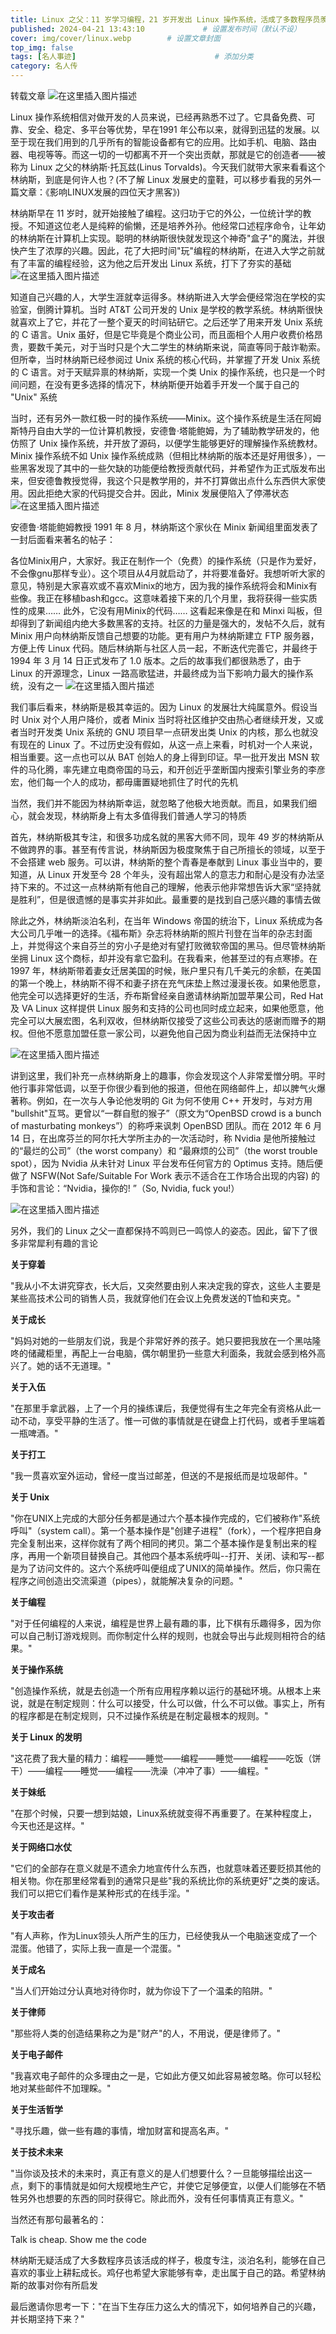 ```yaml
---
title: Linux 之父：11 岁学习编程，21 岁开发出 Linux 操作系统，活成了多数程序员羡慕的样子【转载】
published: 2024-04-21 13:43:10             # 设置发布时间（默认不设）
cover: img/cover/linux.webp        # 设置文章封面
top_img: false
tags: [名人事迹]                               # 添加分类
category: 名人传
---
```

转载文章
![在这里插入图片描述](https://img-blog.csdnimg.cn/direct/1949e4797f104f1b9e11194a963b2f99.png)

Linux 操作系统相信对做开发的人员来说，已经再熟悉不过了。它具备免费、可靠、安全、稳定、多平台等优势，早在1991 年公布以来，就得到迅猛的发展。以至于现在我们用到的几乎所有的智能设备都有它的应用。比如手机、电脑、路由器、电视等等。而这一切的一切都离不开一个突出贡献，那就是它的创造者——被称为 Linux 之父的林纳斯·托瓦兹(Linus Torvalds)。今天我们就带大家来看看这个林纳斯，到底是何许人也？(不了解 Linux 发展史的童鞋，可以移步看我的另外一篇文章：《影响LINUX发展的四位天才黑客》)

林纳斯早在 11 岁时，就开始接触了编程。这归功于它的外公，一位统计学的教授。不知道这位老人是纯粹的偷懒，还是培养外孙。他经常口述程序命令，让年幼的林纳斯在计算机上实现。聪明的林纳斯很快就发现这个神奇"盒子"的魔法，并很快产生了浓厚的兴趣。因此，花了大把时间"玩"编程的林纳斯，在进入大学之前就有了丰富的编程经验，这为他之后开发出 Linux 系统，打下了夯实的基础
![在这里插入图片描述](https://img-blog.csdnimg.cn/direct/7590778b1acb4cd38e3177bd72e0f1e6.png)


知道自己兴趣的人，大学生涯就幸运得多。林纳斯进入大学会便经常泡在学校的实验室，倒腾计算机。当时 AT&T 公司开发的 Unix 是学校的教学系统。林纳斯很快就喜欢上了它，并花了一整个夏天的时间钻研它。之后还学了用来开发 Unix 系统的 C 语言。Unix 虽好，但是它毕竟是个商业公司，而且面相个人用户收费价格昂贵，要数千美元，对于当时只是个大二学生的林纳斯来说，简直等同于敲诈勒索。但所幸，当时林纳斯已经参阅过 Unix 系统的核心代码，并掌握了开发 Unix 系统的 C 语言。对于天赋异禀的林纳斯，实现一个类 Unix 的操作系统，也只是一个时间问题，在没有更多选择的情况下，林纳斯便开始着手开发一个属于自己的 "Unix" 系统

当时，还有另外一款红极一时的操作系统——Minix。这个操作系统是生活在阿姆斯特丹自由大学的一位计算机教授，安德鲁·塔能鲍姆，为了辅助教学研发的，他仿照了 Unix 操作系统，并开放了源码，以便学生能够更好的理解操作系统教材。Minix 操作系统不如 Unix 操作系统成熟（但相比林纳斯的版本还是好用很多），一些黑客发现了其中的一些欠缺的功能便给教授贡献代码，并希望作为正式版发布出来，但安德鲁教授觉得，我这个只是教学用的，并不打算做出点什么东西供大家使用。因此拒绝大家的代码提交合并。因此，Minix 发展便陷入了停滞状态
![在这里插入图片描述](https://img-blog.csdnimg.cn/direct/78f67250d17a479f9111f157addea919.png)


安德鲁·塔能鲍姆教授
1991 年 8 月，林纳斯这个家伙在 Minix 新闻组里面发表了一封后面看来著名的帖子：

各位Minix用户，大家好。我正在制作一个（免费）的操作系统（只是作为爱好，不会像gnu那样专业）。这个项目从4月就启动了，并将要准备好。我想听听大家的意见，特别是大家喜欢或不喜欢Minix的地方，因为我的操作系统将会和Minix有些像。我正在移植bash和gcc。这意味着接下来的几个月里，我将获得一些实质性的成果…… 此外，它没有用Minix的代码……
这看起来像是在和 Minxi 叫板，但却得到了新闻组内绝大多数黑客的支持。社区的力量是强大的，发帖不久后，就有 Minix 用户向林纳斯反馈自己想要的功能。更有用户为林纳斯建立 FTP 服务器，方便上传 Linux 代码。随后林纳斯与社区人员一起，不断迭代完善它，并最终于 1994 年 3 月 14 日正式发布了 1.0 版本。之后的故事我们都很熟悉了，由于 Linux 的开源理念，Linux 一路高歌猛进，并最终成为当下影响力最大的操作系统，没有之一
![在这里插入图片描述](https://img-blog.csdnimg.cn/direct/910c1932b9934b11897294f2af760c8e.png)


我们事后看来，林纳斯是极其幸运的。因为 Linux 的发展壮大纯属意外。假设当时 Unix 对个人用户降价，或者 Minix 当时将社区维护交由热心者继续开发，又或者当时开发类 Unix 系统的 GNU 项目早一点研发出类 Unix 的内核，那么也就没有现在的 Linux 了。不过历史没有假如，从这一点上来看，时机对一个人来说，相当重要。这一点也可以从 BAT 创始人的身上得到印证。早一批开发出 MSN 软件的马化腾，率先建立电商帝国的马云，和开创近乎垄断国内搜索引擎业务的李彦宏，他们每一个人的成功，都毋庸置疑地抓住了时代的先机

当然，我们并不能因为林纳斯幸运，就忽略了他极大地贡献。而且，如果我们细心，就会发现，林纳斯身上有太多值得我们普通人学习的特质

首先，林纳斯极其专注，和很多功成名就的黑客大师不同，现年 49 岁的林纳斯从不做跨界的事。甚至有传言说，林纳斯因为极度聚焦于自己所擅长的领域，以至于不会搭建 web 服务。可以讲，林纳斯的整个青春是奉献到 Linux 事业当中的，要知道，从 Linux 开发至今 28 个年头，没有超出常人的意志力和耐心是没有办法坚持下来的。不过这一点林纳斯有他自己的理解，他表示他非常想告诉大家“坚持就是胜利”，但是很遗憾的是事实并非如此。最重要的是找到自己感兴趣的事情去做

除此之外，林纳斯淡泊名利，在当年 Windows 帝国的统治下，Linux 系统成为各大公司几乎唯一的选择。《福布斯》杂志将林纳斯的照片刊登在当年的杂志封面上，并觉得这个来自芬兰的穷小子是绝对有望打败微软帝国的黑马。但尽管林纳斯坐拥 Linux 这个商标，却并没有拿它盈利。在我看来，他甚至过的有点寒掺。在 1997 年，林纳斯带着妻女迁居美国的时候，账户里只有几千美元的余额，在美国的第一个晚上，林纳斯不得不和妻子挤在充气床垫上熬过漫漫长夜。如果他愿意，他完全可以选择更好的生活，乔布斯曾经亲自邀请林纳斯加盟苹果公司，Red Hat 及 VA Linux 这样提供 Linux 服务和支持的公司也同时成立起来，如果他愿意，他完全可以大展宏图，名利双收，但林纳斯仅接受了这些公司表达的感谢而赠予的期权。但他不愿意加盟任意一家公司，以避免他自己因为商业利益而无法保持中立

![在这里插入图片描述](https://img-blog.csdnimg.cn/direct/3e599b1625df443e9d35b0d6a071bb0a.png)



讲到这里，我们补充一点林纳斯身上的趣事，你会发现这个人非常爱憎分明。平时他行事非常低调，以至于你很少看到他的报道，但他在网络邮件上，却以脾气火爆著称。例如，在一次与人争论他发明的 Git 为何不使用 C++ 开发时，与对方用 "bullshit"互骂。更曾以“一群自慰的猴子”（原文为“OpenBSD crowd is a bunch of masturbating monkeys”）的称呼来讽刺 OpenBSD 团队。而在 2012 年 6 月 14 日，在出席芬兰的阿尔托大学所主办的一次活动时，称 Nvidia 是他所接触过的“最烂的公司”（the worst company）和 “最麻烦的公司”（the worst trouble spot），因为 Nvidia 从未针对 Linux 平台发布任何官方的 Optimus 支持。随后便做了 NSFW(Not Safe/Suitable For Work 表示不适合在工作场合出现的内容) 的手饰和言论：“Nvidia，操你的! ”（So, Nvidia, fuck you!）

![在这里插入图片描述](https://img-blog.csdnimg.cn/direct/853ec683cc3c42ca81116dc7a17ac34c.png)


另外，我们的 Linux 之父一直都保持不鸣则已一鸣惊人的姿态。因此，留下了很多非常犀利有趣的言论

**关于穿着**

"我从小不太讲究穿衣，长大后，又突然要由别人来决定我的穿衣，这些人主要是某些高技术公司的销售人员，我就穿他们在会议上免费发送的T恤和夹克。"

**关于成长**

"妈妈对她的一些朋友们说，我是个非常好养的孩子。她只要把我放在一个黑咕隆咚的储藏柜里，再配上一台电脑，偶尔朝里扔一些意大利面条，我就会感到格外高兴了。她的话不无道理。"

**关于入伍**

"在那里手拿武器，上了一个月的操练课后，我便觉得有生之年完全有资格从此一动不动，享受平静的生活了。惟一可做的事情就是在键盘上打代码，或者手里端着一瓶啤酒。"

**关于打工**

"我一贯喜欢室外运动，曾经一度当过邮差，但送的不是报纸而是垃圾邮件。"

**关于 Unix**

"你在UNIX上完成的大部分任务都是通过六个基本操作完成的，它们被称作"系统呼叫"（system call）。第一个基本操作是"创建子进程"（fork），一个程序把自身完全复制出来，这样你就有了两个相同的拷贝。第二个基本操作是复制出来的程序，再用一个新项目替换自己。其他四个基本系统呼叫--打开、关闭、读和写--都是为了访问文件的。这六个系统呼叫便组成了UNIX的简单操作。然后，你只需在程序之间创造出交流渠道（pipes），就能解决复杂的问题。"

**关于编程**

"对于任何编程的人来说，编程是世界上最有趣的事，比下棋有乐趣得多，因为你可以自己制订游戏规则。而你制定什么样的规则，也就会导出与此规则相符合的结果。"

**关于操作系统**

"创造操作系统，就是去创造一个所有应用程序赖以运行的基础环境。从根本上来说，就是在制定规则：什么可以接受，什么可以做，什么不可以做。事实上，所有的程序都是在制定规则，只不过操作系统是在制定最根本的规则。"

**关于 Linux 的发明**

"这花费了我大量的精力：编程――睡觉――编程――睡觉――编程――吃饭（饼干）――编程――睡觉――编程――洗澡（冲冲了事）――编程。"

**关于妹纸**

"在那个时候，只要一想到姑娘，Linux系统就变得不再重要了。在某种程度上，今天也还是这样。"

**关于网络口水仗**

"它们的全部存在意义就是不遗余力地宣传什么东西，也就意味着还要贬损其他的相关物。你在那里经常看到的通常只是些"我的系统比你的系统更好"之类的废话。我们可以把它们看作是某种形式的在线手淫。"

**关于攻击者**

"有人声称，作为Linux领头人所产生的压力，已经使我从一个电脑迷变成了一个混蛋。他错了，实际上我一直是一个混蛋。"

**关于成名**

"当人们开始过分认真地对待你时，就为你设下了一个温柔的陷阱。"

**关于律师**

"那些将人类的创造结果称之为是"财产"的人，不用说，便是律师了。"

**关于电子邮件**

"我喜欢电子邮件的众多理由之一是，它如此方便又如此容易被忽略。你可以轻松地对某些邮件不加理睬。"

**关于生活哲学**

"寻找乐趣，做一些有趣的事情，增加财富和提高名声。"

**关于技术未来**

"当你谈及技术的未来时，真正有意义的是人们想要什么？一旦能够描绘出这一点，剩下的事情就是如何大规模地生产它，并使它足够便宜，以便人们能够在不牺牲另外也想要的东西的同时获得它。除此而外，没有任何事情真正有意义。"

当然还有那句最著名的：

Talk is cheap. Show me the code

林纳斯无疑活成了大多数程序员该活成的样子，极度专注，淡泊名利，能够在自己喜欢的事业上耕耘成长。鸡仔也希望大家能够有幸，走出属于自己的路。希望林纳斯的故事对你有所启发

最后邀请你思考一下："在当下生存压力这么大的情况下，如何培养自己的兴趣，并长期坚持下来？"